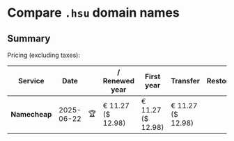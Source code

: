 # Compare `.hsu` domain names

## Summary

Pricing (excluding taxes):

| Service | Date |  | / Renewed year | First year | Transfer | Restoration |
|--|--|--|--|--|--|--|
| **Namecheap** | 2025-06-22 | 🏆 | € 11.27<br>($ 12.98) | € 11.27<br>($ 12.98) | € 11.27<br>($ 12.98) |  |
